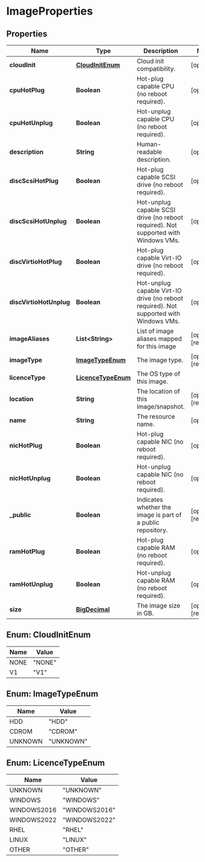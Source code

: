 

# ImageProperties

## Properties

| Name | Type | Description | Notes |
| ------------ | ------------- | ------------- | ------------- |
| **cloudInit** | [**CloudInitEnum**](#CloudInitEnum) | Cloud init compatibility. |  [optional] |
| **cpuHotPlug** | **Boolean** | Hot-plug capable CPU (no reboot required). |  [optional] |
| **cpuHotUnplug** | **Boolean** | Hot-unplug capable CPU (no reboot required). |  [optional] |
| **description** | **String** | Human-readable description. |  [optional] |
| **discScsiHotPlug** | **Boolean** | Hot-plug capable SCSI drive (no reboot required). |  [optional] |
| **discScsiHotUnplug** | **Boolean** | Hot-unplug capable SCSI drive (no reboot required). Not supported with Windows VMs. |  [optional] |
| **discVirtioHotPlug** | **Boolean** | Hot-plug capable Virt-IO drive (no reboot required). |  [optional] |
| **discVirtioHotUnplug** | **Boolean** | Hot-unplug capable Virt-IO drive (no reboot required). Not supported with Windows VMs. |  [optional] |
| **imageAliases** | **List&lt;String&gt;** | List of image aliases mapped for this image |  [optional] [readonly] |
| **imageType** | [**ImageTypeEnum**](#ImageTypeEnum) | The image type. |  [optional] [readonly] |
| **licenceType** | [**LicenceTypeEnum**](#LicenceTypeEnum) | The OS type of this image. |  |
| **location** | **String** | The location of this image/snapshot. |  [optional] [readonly] |
| **name** | **String** | The resource name. |  [optional] |
| **nicHotPlug** | **Boolean** | Hot-plug capable NIC (no reboot required). |  [optional] |
| **nicHotUnplug** | **Boolean** | Hot-unplug capable NIC (no reboot required). |  [optional] |
| **_public** | **Boolean** | Indicates whether the image is part of a public repository. |  [optional] [readonly] |
| **ramHotPlug** | **Boolean** | Hot-plug capable RAM (no reboot required). |  [optional] |
| **ramHotUnplug** | **Boolean** | Hot-unplug capable RAM (no reboot required). |  [optional] |
| **size** | [**BigDecimal**](BigDecimal.md) | The image size in GB. |  [optional] [readonly] |



## Enum: CloudInitEnum

| Name | Value |
| ---- | -----
| NONE | &quot;NONE&quot; |
| V1 | &quot;V1&quot; |



## Enum: ImageTypeEnum

| Name | Value |
| ---- | -----
| HDD | &quot;HDD&quot; |
| CDROM | &quot;CDROM&quot; |
| UNKNOWN | &quot;UNKNOWN&quot; |



## Enum: LicenceTypeEnum

| Name | Value |
| ---- | -----
| UNKNOWN | &quot;UNKNOWN&quot; |
| WINDOWS | &quot;WINDOWS&quot; |
| WINDOWS2016 | &quot;WINDOWS2016&quot; |
| WINDOWS2022 | &quot;WINDOWS2022&quot; |
| RHEL | &quot;RHEL&quot; |
| LINUX | &quot;LINUX&quot; |
| OTHER | &quot;OTHER&quot; |


